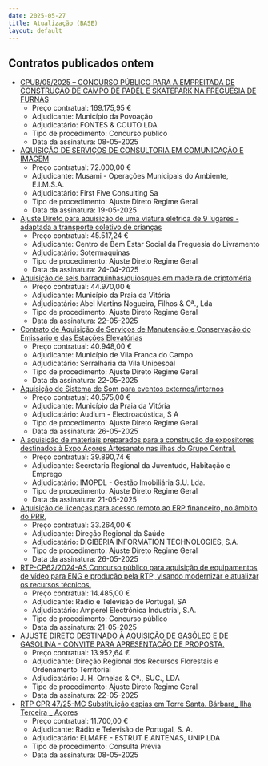 ```yaml
---
date: 2025-05-27
title: Atualização (BASE)
layout: default
---
```

## Contratos publicados ontem

* [CPUB/05/2025 – CONCURSO PÚBLICO PARA A EMPREITADA DE CONSTRUÇÃO DE CAMPO DE PADEL E SKATEPARK NA FREGUESIA DE FURNAS](https://www.base.gov.pt/Base4/pt/detalhe/?type=contratos&id=11466816)
  * Preço contratual: 169.175,95 €
  * Adjudicante: Município da Povoação
  * Adjudicatário: FONTES & COUTO LDA
  * Tipo de procedimento: Concurso público
  * Data da assinatura: 08-05-2025
* [AQUISIÇÃO DE SERVIÇOS DE CONSULTORIA EM COMUNICAÇÃO E IMAGEM](https://www.base.gov.pt/Base4/pt/detalhe/?type=contratos&id=11465730)
  * Preço contratual: 72.000,00 €
  * Adjudicante: Musami - Operações Municipais do Ambiente, E.I.M.S.A.
  * Adjudicatário: First Five Consulting Sa
  * Tipo de procedimento: Ajuste Direto Regime Geral
  * Data da assinatura: 19-05-2025
* [Ajuste Direto para aquisição de uma viatura elétrica de 9 lugares - adaptada a transporte coletivo de crianças](https://www.base.gov.pt/Base4/pt/detalhe/?type=contratos&id=11465623)
  * Preço contratual: 45.517,24 €
  * Adjudicante: Centro de Bem Estar Social da Freguesia do Livramento
  * Adjudicatário: Sotermaquinas
  * Tipo de procedimento: Ajuste Direto Regime Geral
  * Data da assinatura: 24-04-2025
* [Aquisição de seis barraquinhas/quiosques em madeira de criptoméria](https://www.base.gov.pt/Base4/pt/detalhe/?type=contratos&id=11466798)
  * Preço contratual: 44.970,00 €
  * Adjudicante: Município da Praia da Vitória
  * Adjudicatário: Abel Martins Nogueira, Filhos & Cª., Lda
  * Tipo de procedimento: Ajuste Direto Regime Geral
  * Data da assinatura: 22-05-2025
* [Contrato de Aquisição de Serviços de Manutenção e Conservação do Emissário e das Estações Elevatórias](https://www.base.gov.pt/Base4/pt/detalhe/?type=contratos&id=11464998)
  * Preço contratual: 40.948,00 €
  * Adjudicante: Município de Vila Franca do Campo
  * Adjudicatário: Serralharia da Vila Unipesoal
  * Tipo de procedimento: Ajuste Direto Regime Geral
  * Data da assinatura: 22-05-2025
* [Aquisição de Sistema de Som para eventos externos/internos](https://www.base.gov.pt/Base4/pt/detalhe/?type=contratos&id=11465822)
  * Preço contratual: 40.575,00 €
  * Adjudicante: Município da Praia da Vitória
  * Adjudicatário: Audium - Electroacústica, S A
  * Tipo de procedimento: Ajuste Direto Regime Geral
  * Data da assinatura: 26-05-2025
* [A aquisição de materiais preparados para a construção de expositores destinados à Expo Açores Artesanato nas ilhas do Grupo Central.](https://www.base.gov.pt/Base4/pt/detalhe/?type=contratos&id=11465410)
  * Preço contratual: 39.890,74 €
  * Adjudicante: Secretaria Regional da Juventude, Habitação e Emprego
  * Adjudicatário: IMOPDL - Gestão Imobiliária S.U. Lda.
  * Tipo de procedimento: Ajuste Direto Regime Geral
  * Data da assinatura: 21-05-2025
* [Aquisição de licenças para acesso remoto ao ERP financeiro, no âmbito do PRR.](https://www.base.gov.pt/Base4/pt/detalhe/?type=contratos&id=11466513)
  * Preço contratual: 33.264,00 €
  * Adjudicante: Direção Regional da Saúde
  * Adjudicatário: DIGIBÉRIA INFORMATION TECHNOLOGIES, S.A.
  * Tipo de procedimento: Ajuste Direto Regime Geral
  * Data da assinatura: 26-05-2025
* [RTP-CP62/2024-AS Concurso público para aquisição de equipamentos de vídeo para ENG e produção pela RTP, visando modernizar e atualizar os recursos técnicos.](https://www.base.gov.pt/Base4/pt/detalhe/?type=contratos&id=11465182)
  * Preço contratual: 14.485,00 €
  * Adjudicante: Rádio e Televisão de Portugal, SA
  * Adjudicatário: Amperel Electrónica Industrial, S.A.
  * Tipo de procedimento: Concurso público
  * Data da assinatura: 21-05-2025
* [AJUSTE DIRETO DESTINADO À AQUISIÇÃO DE GASÓLEO E DE GASOLINA - CONVITE PARA APRESENTAÇÃO DE PROPOSTA.](https://www.base.gov.pt/Base4/pt/detalhe/?type=contratos&id=11466511)
  * Preço contratual: 13.952,64 €
  * Adjudicante: Direção Regional dos Recursos Florestais e Ordenamento Territorial
  * Adjudicatário: J. H. Ornelas & Cª., SUC., LDA
  * Tipo de procedimento: Ajuste Direto Regime Geral
  * Data da assinatura: 22-05-2025
* [RTP CPR 47/25-MC Substituição espias em Torre Santa. Bárbara_ Ilha Terceira _ Açores](https://www.base.gov.pt/Base4/pt/detalhe/?type=contratos&id=11466531)
  * Preço contratual: 11.700,00 €
  * Adjudicante: Rádio e Televisão de Portugal, S. A.
  * Adjudicatário: ELMAFE - ESTRUT E ANTENAS, UNIP LDA
  * Tipo de procedimento: Consulta Prévia
  * Data da assinatura: 08-05-2025

